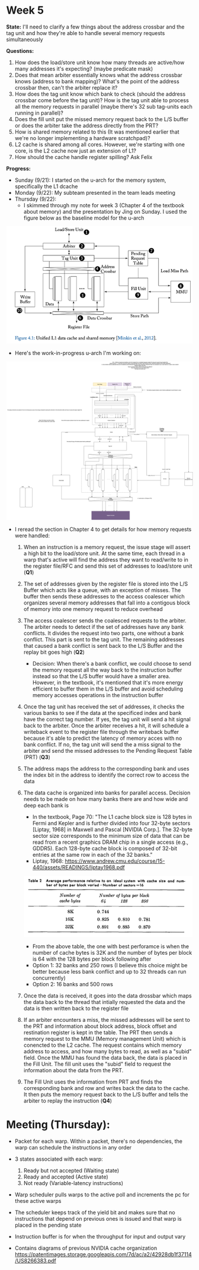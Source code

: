 # Week 5
**State:** I'll need to clarify a few things about the address crossbar and the tag unit and how they're able to handle several memory requests simultaneously

**Questions:** 

1. How does the load/store unit know how many threads are active/how many addresses it's expecting? (maybe predicate mask)
2. Does that mean arbiter essentially knows what the address crossbar knows (address to bank mapping)? What's the point of the address crossbar then, can't the arbiter replace it?
3. How does the tag unit know which bank to check (should the address crossbar come before the tag unit)? How is the tag unit able to process all the memory requests in parallel (maybe there's 32 sub tag-units each running in parallel)?
4. Does the fill unit put the missed memory request back to the L/S buffer or does the arbiter take the address directly from the PRT?
5. How is shared memory related to this (It was mentioned earlier that we're no longer implementing a hardware scratchpad)? 
6. L2 cache is shared among all cores. However, we're starting with one core, is the L2 cache now just an extension of L1? 
7. How should the cache handle register spilling? Ask Felix

**Progress:**
- Sunday (9/21): I started on the u-arch for the memory system, specifically the L1 dcache
- Monday (9/22): My subteam presented in the team leads meeting
- Thursday (9/22):
    - I skimmed through my note for week 3 (Chapter 4 of the textbook about memory) and the presentation by Jing on Sunday. I used the figure below as the baseline model for the u-arch


![](./images/week3/image6.png)

- Here's the work-in-progress u-arch I'm working on:

![](./images/week5/L1_Cache.drawio.png)

- I reread the section in Chapter 4 to get details for how memory requests were handled:
    1. When an instruction is a memory request, the issue stage will assert a high bit to the load/store unit. At the same time, each thread in a warp that's active will find the address they want to read/write to in the register file/RFC and send this set of addresses to load/store unit (**Q1**)
    2. The set of addresses given by the register file is stored into the L/S Buffer which acts like a queue, with an exception of misses. The buffer then sends these addresses to the access coalescer which organizes several memory addresses that fall into a contigous block of memory into one memory request to reduce overhead
    3. The access coalescer sends the coalesced requests to the arbiter. The arbiter needs to detect if the set of addresses have any bank conflicts. It divides the request into two parts, one without a bank conflict. This part is sent to the tag unit. The remaining addresses that caused a bank conflict is sent back to the L/S Buffer and the replay bit goes high (**Q2**)
        - Decision: When there's a bank conflict, we could choose to send the memory request all the way back to the instruction buffer instead so that the L/S buffer would have a smaller area. However, in the textbook, it's mentioned that it's more energy efficient to buffer them in the L/S buffer and avoid scheduling memory accesses operations in the instruction buffer
    4. Once the tag unit has received the set of addresses, it checks the various banks to see if the data at the specificed index and bank have the correct tag number. If yes, the tag unit will send a hit signal back to the arbiter. Once the arbiter receives a hit, it will schedule a writeback event to the register file through the writeback buffer because it's able to predict the latency of memory acces with no bank conflict. If no, the tag unit will send the a miss signal to the arbiter and send the missed addresses to the Pending Request Table (PRT) (**Q3**)
    5. The address maps the address to the corresponding bank and uses the index bit in the address to identify the correct row to access the data
    6. The data cache is organized into banks for parallel access. Decision needs to be made on how many banks there are and how wide and deep each bank is
        - In the textbook, Page 70: "The L1 cache block size is 128 bytes in Fermi and Kepler and is further divided into four 32-byte sectors [Liptay, 1968] in Maxwell and Pascal [NVIDIA Corp.]. The 32-byte sector size corresponds to the minimum size of data that can be read from a recent graphics DRAM chip in a single access (e.g., GDDR5). Each 128-byte cache block is composed of 32-bit entries at the same row in each of the 32 banks." 
        - Liptay, 1968: https://www.andrew.cmu.edu/course/15-440/assets/READINGS/liptay1968.pdf

        ![](./images/week5/image1.png)

        - From the above table, the one with best perforamce is when the number of cache bytes is 32K and the number of bytes per block is 64 with the 128 bytes per block following after
        - Option 1: 32 banks and 250 rows (I believe this choice might be better because less bank conflict and up to 32 threads can run concurrently)
        - Option 2: 16 banks and 500 rows
    7. Once the data is received, it goes into the data drossbar which maps the data back to the thread that intially requested the data and the data is then written back to the register file
    8. If an arbiter encounters a miss, the missed addresses will be sent to the PRT and information about block address, block offset and restination register is kept in the table. The PRT then sends a memory request to the MMU (Memory management Unit) which is conencted to the L2 cache. The request contains which memory address to access, and how many bytes to read, as well as a "subid" field. Once the MMU has found the data back, the data is placed in the Fill Unit. The fill unit uses the "subid" field to request the information about the data from the PRT. 
    9. The Fill Unit uses the information from PRT and finds the corresponding bank and row and writes back the data to the cache. It then puts the memory request back to the L/S buffer and tells the arbiter to replay the instruction (**Q4**)

# Meeting (Thursday):
- Packet for each warp. Within a packet, there's no dependencies, the warp can schedule the instructions in any order
- 3 states associated with each warp: 
    1. Ready but not accepted (Waiting state)
    2. Ready and accepted (Active state)
    3. Not ready (Variable-latency instructions)
- Warp scheduler pulls warps to the active poll and increments the pc for these active warps
- The scheduler keeps track of the yield bit and makes sure that no instructions that depend on previous ones is issued and that warp is placed in the pending state
- Instruction buffer is for when the throughput for input and output vary


- Contains diagrams of previous NVIDIA cache organization
https://patentimages.storage.googleapis.com/7d/ac/a2/42928db1f37114/US8266383.pdf
